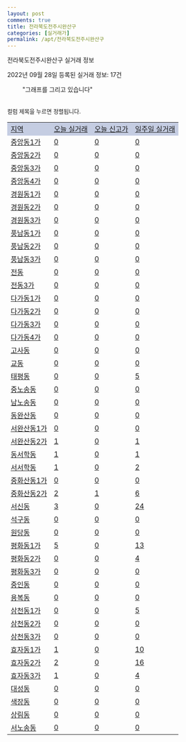 ```yaml
---
layout: post
comments: true
title: 전라북도전주시완산구
categories: [실거래가]
permalink: /apt/전라북도전주시완산구
---
```


전라북도전주시완산구 실거래 정보

2022년 09월 28일 등록된 실거래 정보: 17건

<!--<script async src="https://pagead2.googlesyndication.com/pagead/js/adsbygoogle.js?client=ca-pub-3485438051770037"
 crossorigin="anonymous"></script>-->

<script type="text/javascript">
  google.charts.load('current', {'packages':['corechart']});
  google.charts.setOnLoadCallback(drawChart);

  function drawChart() {
    var data = google.visualization.arrayToDataTable([['거래일', '매매', '전월세', '전매'], ['21-01', 5, 7, 0], ['21-02', 0, 5, 0], ['21-03', 0, 1, 0], ['21-04', 0, 2, 0], ['21-05', 2, 0, 0], ['21-06', 0, 1, 0], ['21-07', 0, 18, 0], ['21-08', 153, 88, 0], ['21-09', 47, 18, 0], ['21-10', 496, 257, 3], ['21-11', 363, 271, 4], ['21-12', 359, 289, 6], ['22-01', 365, 481, 3], ['22-02', 405, 337, 8], ['22-03', 522, 263, 11], ['22-04', 550, 334, 12], ['22-05', 460, 309, 22], ['22-06', 377, 321, 11], ['22-07', 310, 381, 15], ['22-08', 223, 355, 16], ['22-09', 93, 187, 3]]);

    var options = {
      title: '최근 1년간 유형별 거래량 추이',
      legend: { position: 'bottom' }
    };

    setTimeout(function() {
        var chart = new google.visualization.LineChart(document.getElementById('columnchart_material'));
        chart.draw(data, (options));
        document.getElementById('loading').style.display = 'none';
        var dayLabel = (new Date()).getDay();
        if (dayLabel < 2) {
            sorttable.innerSortFunction.apply(document.getElementById('week'), []);
            sorttable.innerSortFunction.apply(document.getElementById('week'), []);        
        }
        else {
            sorttable.innerSortFunction.apply(document.getElementById('today'), []);
            sorttable.innerSortFunction.apply(document.getElementById('today'), []);
        }
    }, 200);

  }
</script>

<div id="loading" style="z-index:20; display: block; margin-left: 35px">"그래프를 그리고 있습니다"</div>
<div id="columnchart_material" style="width: 95%; margin-left: -35px; display: block"></div>
<!--<div style="width: 95%; margin-left: -35px; display: block">
      <script async src="https://pagead2.googlesyndication.com/pagead/js/adsbygoogle.js?client=ca-pub-3485438051770037"
          crossorigin="anonymous"></script>
      <ins class="adsbygoogle"
          style="display:block"
          data-ad-format="fluid"
          data-ad-layout-key="-fb+5w+4e-db+86"
          data-ad-client="ca-pub-3485438051770037"
          data-ad-slot="1827090281"></ins>
      <script>
          (adsbygoogle = window.adsbygoogle || []).push({});
      </script>
</div>-->
<br>

<font size='small' style='font-size: small;'>컬럼 제목을 누르면 정렬됩니다.</font>
<table class="sortable">
  <tr style='background-color: rgba(114, 132, 186,0.4);'>
    <td id="region"><a href="#">지역</a></td>
    <td id="today"><a href="#">오늘 실거래</a></td>
    <td id="today_new"><a href="#">오늘 신고가</a></td>
    <td id="week"><a href="#">일주일 실거래</a></td>
  </tr>

  
  <tr class="item">
    <td><a href="전라북도전주시완산구중앙동1가">중앙동1가</a></td>
    <td><a href="전라북도전주시완산구중앙동1가">0</a></td>
    <td><a href="전라북도전주시완산구중앙동1가">0</a></td>
    <td><a href="전라북도전주시완산구중앙동1가">0</a></td>
  </tr>
    

  <tr class="item">
    <td><a href="전라북도전주시완산구중앙동2가">중앙동2가</a></td>
    <td><a href="전라북도전주시완산구중앙동2가">0</a></td>
    <td><a href="전라북도전주시완산구중앙동2가">0</a></td>
    <td><a href="전라북도전주시완산구중앙동2가">0</a></td>
  </tr>
    

  <tr class="item">
    <td><a href="전라북도전주시완산구중앙동3가">중앙동3가</a></td>
    <td><a href="전라북도전주시완산구중앙동3가">0</a></td>
    <td><a href="전라북도전주시완산구중앙동3가">0</a></td>
    <td><a href="전라북도전주시완산구중앙동3가">0</a></td>
  </tr>
    

  <tr class="item">
    <td><a href="전라북도전주시완산구중앙동4가">중앙동4가</a></td>
    <td><a href="전라북도전주시완산구중앙동4가">0</a></td>
    <td><a href="전라북도전주시완산구중앙동4가">0</a></td>
    <td><a href="전라북도전주시완산구중앙동4가">0</a></td>
  </tr>
    

  <tr class="item">
    <td><a href="전라북도전주시완산구경원동1가">경원동1가</a></td>
    <td><a href="전라북도전주시완산구경원동1가">0</a></td>
    <td><a href="전라북도전주시완산구경원동1가">0</a></td>
    <td><a href="전라북도전주시완산구경원동1가">0</a></td>
  </tr>
    

  <tr class="item">
    <td><a href="전라북도전주시완산구경원동2가">경원동2가</a></td>
    <td><a href="전라북도전주시완산구경원동2가">0</a></td>
    <td><a href="전라북도전주시완산구경원동2가">0</a></td>
    <td><a href="전라북도전주시완산구경원동2가">0</a></td>
  </tr>
    

  <tr class="item">
    <td><a href="전라북도전주시완산구경원동3가">경원동3가</a></td>
    <td><a href="전라북도전주시완산구경원동3가">0</a></td>
    <td><a href="전라북도전주시완산구경원동3가">0</a></td>
    <td><a href="전라북도전주시완산구경원동3가">0</a></td>
  </tr>
    

  <tr class="item">
    <td><a href="전라북도전주시완산구풍남동1가">풍남동1가</a></td>
    <td><a href="전라북도전주시완산구풍남동1가">0</a></td>
    <td><a href="전라북도전주시완산구풍남동1가">0</a></td>
    <td><a href="전라북도전주시완산구풍남동1가">0</a></td>
  </tr>
    

  <tr class="item">
    <td><a href="전라북도전주시완산구풍남동2가">풍남동2가</a></td>
    <td><a href="전라북도전주시완산구풍남동2가">0</a></td>
    <td><a href="전라북도전주시완산구풍남동2가">0</a></td>
    <td><a href="전라북도전주시완산구풍남동2가">0</a></td>
  </tr>
    

  <tr class="item">
    <td><a href="전라북도전주시완산구풍남동3가">풍남동3가</a></td>
    <td><a href="전라북도전주시완산구풍남동3가">0</a></td>
    <td><a href="전라북도전주시완산구풍남동3가">0</a></td>
    <td><a href="전라북도전주시완산구풍남동3가">0</a></td>
  </tr>
    

  <tr class="item">
    <td><a href="전라북도전주시완산구전동">전동</a></td>
    <td><a href="전라북도전주시완산구전동">0</a></td>
    <td><a href="전라북도전주시완산구전동">0</a></td>
    <td><a href="전라북도전주시완산구전동">0</a></td>
  </tr>
    

  <tr class="item">
    <td><a href="전라북도전주시완산구전동3가">전동3가</a></td>
    <td><a href="전라북도전주시완산구전동3가">0</a></td>
    <td><a href="전라북도전주시완산구전동3가">0</a></td>
    <td><a href="전라북도전주시완산구전동3가">0</a></td>
  </tr>
    

  <tr class="item">
    <td><a href="전라북도전주시완산구다가동1가">다가동1가</a></td>
    <td><a href="전라북도전주시완산구다가동1가">0</a></td>
    <td><a href="전라북도전주시완산구다가동1가">0</a></td>
    <td><a href="전라북도전주시완산구다가동1가">0</a></td>
  </tr>
    

  <tr class="item">
    <td><a href="전라북도전주시완산구다가동2가">다가동2가</a></td>
    <td><a href="전라북도전주시완산구다가동2가">0</a></td>
    <td><a href="전라북도전주시완산구다가동2가">0</a></td>
    <td><a href="전라북도전주시완산구다가동2가">0</a></td>
  </tr>
    

  <tr class="item">
    <td><a href="전라북도전주시완산구다가동3가">다가동3가</a></td>
    <td><a href="전라북도전주시완산구다가동3가">0</a></td>
    <td><a href="전라북도전주시완산구다가동3가">0</a></td>
    <td><a href="전라북도전주시완산구다가동3가">0</a></td>
  </tr>
    

  <tr class="item">
    <td><a href="전라북도전주시완산구다가동4가">다가동4가</a></td>
    <td><a href="전라북도전주시완산구다가동4가">0</a></td>
    <td><a href="전라북도전주시완산구다가동4가">0</a></td>
    <td><a href="전라북도전주시완산구다가동4가">0</a></td>
  </tr>
    

  <tr class="item">
    <td><a href="전라북도전주시완산구고사동">고사동</a></td>
    <td><a href="전라북도전주시완산구고사동">0</a></td>
    <td><a href="전라북도전주시완산구고사동">0</a></td>
    <td><a href="전라북도전주시완산구고사동">0</a></td>
  </tr>
    

  <tr class="item">
    <td><a href="전라북도전주시완산구교동">교동</a></td>
    <td><a href="전라북도전주시완산구교동">0</a></td>
    <td><a href="전라북도전주시완산구교동">0</a></td>
    <td><a href="전라북도전주시완산구교동">0</a></td>
  </tr>
    

  <tr class="item">
    <td><a href="전라북도전주시완산구태평동">태평동</a></td>
    <td><a href="전라북도전주시완산구태평동">0</a></td>
    <td><a href="전라북도전주시완산구태평동">0</a></td>
    <td><a href="전라북도전주시완산구태평동">5</a></td>
  </tr>
    

  <tr class="item">
    <td><a href="전라북도전주시완산구중노송동">중노송동</a></td>
    <td><a href="전라북도전주시완산구중노송동">0</a></td>
    <td><a href="전라북도전주시완산구중노송동">0</a></td>
    <td><a href="전라북도전주시완산구중노송동">0</a></td>
  </tr>
    

  <tr class="item">
    <td><a href="전라북도전주시완산구남노송동">남노송동</a></td>
    <td><a href="전라북도전주시완산구남노송동">0</a></td>
    <td><a href="전라북도전주시완산구남노송동">0</a></td>
    <td><a href="전라북도전주시완산구남노송동">0</a></td>
  </tr>
    

  <tr class="item">
    <td><a href="전라북도전주시완산구동완산동">동완산동</a></td>
    <td><a href="전라북도전주시완산구동완산동">0</a></td>
    <td><a href="전라북도전주시완산구동완산동">0</a></td>
    <td><a href="전라북도전주시완산구동완산동">0</a></td>
  </tr>
    

  <tr class="item">
    <td><a href="전라북도전주시완산구서완산동1가">서완산동1가</a></td>
    <td><a href="전라북도전주시완산구서완산동1가">0</a></td>
    <td><a href="전라북도전주시완산구서완산동1가">0</a></td>
    <td><a href="전라북도전주시완산구서완산동1가">0</a></td>
  </tr>
    

  <tr class="item">
    <td><a href="전라북도전주시완산구서완산동2가">서완산동2가</a></td>
    <td><a href="전라북도전주시완산구서완산동2가">1</a></td>
    <td><a href="전라북도전주시완산구서완산동2가">0</a></td>
    <td><a href="전라북도전주시완산구서완산동2가">1</a></td>
  </tr>
    

  <tr class="item">
    <td><a href="전라북도전주시완산구동서학동">동서학동</a></td>
    <td><a href="전라북도전주시완산구동서학동">1</a></td>
    <td><a href="전라북도전주시완산구동서학동">0</a></td>
    <td><a href="전라북도전주시완산구동서학동">1</a></td>
  </tr>
    

  <tr class="item">
    <td><a href="전라북도전주시완산구서서학동">서서학동</a></td>
    <td><a href="전라북도전주시완산구서서학동">1</a></td>
    <td><a href="전라북도전주시완산구서서학동">0</a></td>
    <td><a href="전라북도전주시완산구서서학동">2</a></td>
  </tr>
    

  <tr class="item">
    <td><a href="전라북도전주시완산구중화산동1가">중화산동1가</a></td>
    <td><a href="전라북도전주시완산구중화산동1가">0</a></td>
    <td><a href="전라북도전주시완산구중화산동1가">0</a></td>
    <td><a href="전라북도전주시완산구중화산동1가">0</a></td>
  </tr>
    

  <tr class="item">
    <td><a href="전라북도전주시완산구중화산동2가">중화산동2가</a></td>
    <td><a href="전라북도전주시완산구중화산동2가">2</a></td>
    <td><a href="전라북도전주시완산구중화산동2가">1</a></td>
    <td><a href="전라북도전주시완산구중화산동2가">6</a></td>
  </tr>
    

  <tr class="item">
    <td><a href="전라북도전주시완산구서신동">서신동</a></td>
    <td><a href="전라북도전주시완산구서신동">3</a></td>
    <td><a href="전라북도전주시완산구서신동">0</a></td>
    <td><a href="전라북도전주시완산구서신동">24</a></td>
  </tr>
    

  <tr class="item">
    <td><a href="전라북도전주시완산구석구동">석구동</a></td>
    <td><a href="전라북도전주시완산구석구동">0</a></td>
    <td><a href="전라북도전주시완산구석구동">0</a></td>
    <td><a href="전라북도전주시완산구석구동">0</a></td>
  </tr>
    

  <tr class="item">
    <td><a href="전라북도전주시완산구원당동">원당동</a></td>
    <td><a href="전라북도전주시완산구원당동">0</a></td>
    <td><a href="전라북도전주시완산구원당동">0</a></td>
    <td><a href="전라북도전주시완산구원당동">0</a></td>
  </tr>
    

  <tr class="item">
    <td><a href="전라북도전주시완산구평화동1가">평화동1가</a></td>
    <td><a href="전라북도전주시완산구평화동1가">5</a></td>
    <td><a href="전라북도전주시완산구평화동1가">0</a></td>
    <td><a href="전라북도전주시완산구평화동1가">13</a></td>
  </tr>
    

  <tr class="item">
    <td><a href="전라북도전주시완산구평화동2가">평화동2가</a></td>
    <td><a href="전라북도전주시완산구평화동2가">0</a></td>
    <td><a href="전라북도전주시완산구평화동2가">0</a></td>
    <td><a href="전라북도전주시완산구평화동2가">4</a></td>
  </tr>
    

  <tr class="item">
    <td><a href="전라북도전주시완산구평화동3가">평화동3가</a></td>
    <td><a href="전라북도전주시완산구평화동3가">0</a></td>
    <td><a href="전라북도전주시완산구평화동3가">0</a></td>
    <td><a href="전라북도전주시완산구평화동3가">0</a></td>
  </tr>
    

  <tr class="item">
    <td><a href="전라북도전주시완산구중인동">중인동</a></td>
    <td><a href="전라북도전주시완산구중인동">0</a></td>
    <td><a href="전라북도전주시완산구중인동">0</a></td>
    <td><a href="전라북도전주시완산구중인동">0</a></td>
  </tr>
    

  <tr class="item">
    <td><a href="전라북도전주시완산구용복동">용복동</a></td>
    <td><a href="전라북도전주시완산구용복동">0</a></td>
    <td><a href="전라북도전주시완산구용복동">0</a></td>
    <td><a href="전라북도전주시완산구용복동">0</a></td>
  </tr>
    

  <tr class="item">
    <td><a href="전라북도전주시완산구삼천동1가">삼천동1가</a></td>
    <td><a href="전라북도전주시완산구삼천동1가">0</a></td>
    <td><a href="전라북도전주시완산구삼천동1가">0</a></td>
    <td><a href="전라북도전주시완산구삼천동1가">5</a></td>
  </tr>
    

  <tr class="item">
    <td><a href="전라북도전주시완산구삼천동2가">삼천동2가</a></td>
    <td><a href="전라북도전주시완산구삼천동2가">0</a></td>
    <td><a href="전라북도전주시완산구삼천동2가">0</a></td>
    <td><a href="전라북도전주시완산구삼천동2가">0</a></td>
  </tr>
    

  <tr class="item">
    <td><a href="전라북도전주시완산구삼천동3가">삼천동3가</a></td>
    <td><a href="전라북도전주시완산구삼천동3가">0</a></td>
    <td><a href="전라북도전주시완산구삼천동3가">0</a></td>
    <td><a href="전라북도전주시완산구삼천동3가">0</a></td>
  </tr>
    

  <tr class="item">
    <td><a href="전라북도전주시완산구효자동1가">효자동1가</a></td>
    <td><a href="전라북도전주시완산구효자동1가">1</a></td>
    <td><a href="전라북도전주시완산구효자동1가">0</a></td>
    <td><a href="전라북도전주시완산구효자동1가">10</a></td>
  </tr>
    

  <tr class="item">
    <td><a href="전라북도전주시완산구효자동2가">효자동2가</a></td>
    <td><a href="전라북도전주시완산구효자동2가">2</a></td>
    <td><a href="전라북도전주시완산구효자동2가">0</a></td>
    <td><a href="전라북도전주시완산구효자동2가">16</a></td>
  </tr>
    

  <tr class="item">
    <td><a href="전라북도전주시완산구효자동3가">효자동3가</a></td>
    <td><a href="전라북도전주시완산구효자동3가">1</a></td>
    <td><a href="전라북도전주시완산구효자동3가">0</a></td>
    <td><a href="전라북도전주시완산구효자동3가">4</a></td>
  </tr>
    

  <tr class="item">
    <td><a href="전라북도전주시완산구대성동">대성동</a></td>
    <td><a href="전라북도전주시완산구대성동">0</a></td>
    <td><a href="전라북도전주시완산구대성동">0</a></td>
    <td><a href="전라북도전주시완산구대성동">0</a></td>
  </tr>
    

  <tr class="item">
    <td><a href="전라북도전주시완산구색장동">색장동</a></td>
    <td><a href="전라북도전주시완산구색장동">0</a></td>
    <td><a href="전라북도전주시완산구색장동">0</a></td>
    <td><a href="전라북도전주시완산구색장동">0</a></td>
  </tr>
    

  <tr class="item">
    <td><a href="전라북도전주시완산구상림동">상림동</a></td>
    <td><a href="전라북도전주시완산구상림동">0</a></td>
    <td><a href="전라북도전주시완산구상림동">0</a></td>
    <td><a href="전라북도전주시완산구상림동">0</a></td>
  </tr>
    

  <tr class="item">
    <td><a href="전라북도전주시완산구서노송동">서노송동</a></td>
    <td><a href="전라북도전주시완산구서노송동">0</a></td>
    <td><a href="전라북도전주시완산구서노송동">0</a></td>
    <td><a href="전라북도전주시완산구서노송동">0</a></td>
  </tr>
    


</table>


    
